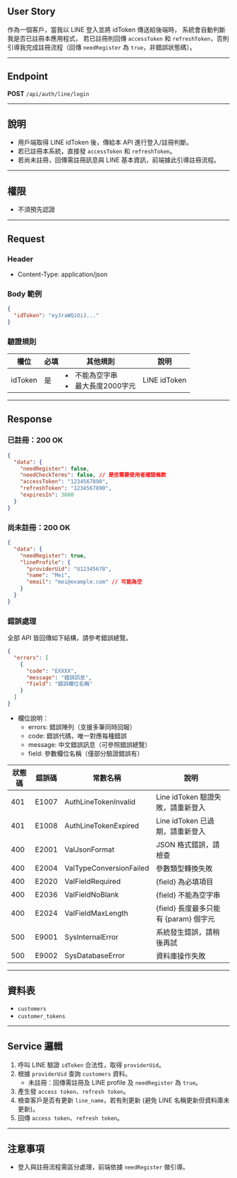 ## User Story

作為一個客戶，當我以 LINE 登入並將 idToken 傳送給後端時，
系統會自動判斷我是否已註冊本應用程式，
若已註冊則回傳 `accessToken` 和 `refreshToken`，否則引導我完成註冊流程（回傳 `needRegister` 為 `true`，非錯誤狀態碼）。

---

## Endpoint

**POST** `/api/auth/line/login`

---

## 說明

- 用戶端取得 LINE idToken 後，傳給本 API 進行登入/註冊判斷。
- 若已註冊本系統，直接發 `accessToken` 和 `refreshToken`。
- 若尚未註冊，回傳需註冊訊息與 LINE 基本資訊，前端據此引導註冊流程。

---

## 權限

- 不須預先認證

---

## Request

### Header

- Content-Type: application/json

### Body 範例

```json
{
  "idToken": "eyJraWQiOiJ..."
}
```

### 驗證規則

| 欄位    | 必填 | 其他規則                             | 說明         |
| ------- | ---- | ------------------------------------ | ------------ |
| idToken | 是   | <li>不能為空字串<li>最大長度2000字元 | LINE idToken |

---

## Response

### 已註冊：200 OK

```json
{
  "data": {
    "needRegister": false,
    "needCheckTerms": false, // 是否需要使用者確認條款
    "accessToken": "1234567890",
    "refreshToken": "1234567890",
    "expiresIn": 3600
  }
}
```

### 尚未註冊：200 OK

```json
{
  "data": {
    "needRegister": true,
    "lineProfile": {
      "providerUid": "U12345678",
      "name": "Mei",
      "email": "mei@example.com" // 可能為空
    }
  }
}
```

### 錯誤處理

全部 API 皆回傳如下結構，請參考錯誤總覽。

```json
{
  "errors": [
    {
      "code": "EXXXX",
      "message": "錯誤訊息",
      "field": "錯誤欄位名稱"
    }
  ]
}
```

- 欄位說明：
  - errors: 錯誤陣列（支援多筆同時回報）
  - code: 錯誤代碼，唯一對應每種錯誤
  - message: 中文錯誤訊息（可參照錯誤總覽）
  - field: 參數欄位名稱（僅部分驗證錯誤有）

| 狀態碼 | 錯誤碼 | 常數名稱                | 說明                                  |
| ------ | ------ | ----------------------- | ------------------------------------- |
| 401    | E1007  | AuthLineTokenInvalid    | Line idToken 驗證失敗，請重新登入     |
| 401    | E1008  | AuthLineTokenExpired    | Line idToken 已過期，請重新登入       |
| 400    | E2001  | ValJsonFormat           | JSON 格式錯誤，請檢查                 |
| 400    | E2004  | ValTypeConversionFailed | 參數類型轉換失敗                      |
| 400    | E2020  | ValFieldRequired        | {field} 為必填項目                    |
| 400    | E2036  | ValFieldNoBlank         | {field} 不能為空字串                  |
| 400    | E2024  | ValFieldMaxLength       | {field} 長度最多只能有 {param} 個字元 |
| 500    | E9001  | SysInternalError        | 系統發生錯誤，請稍後再試              |
| 500    | E9002  | SysDatabaseError        | 資料庫操作失敗                        |

---

## 資料表

- `customers`
- `customer_tokens`

---

## Service 邏輯

1. 呼叫 LINE 驗證 `idToken` 合法性，取得 `providerUid`。
2. 根據 `providerUid` 查詢 `customers` 資料。
   - 未註冊：回傳需註冊及 LINE profile 及 `needRegister` 為 `true`。
3. 產生發 `access token`、`refresh token`。
4. 檢查客戶是否有更新 `line_name`，若有則更新 (避免 LINE 名稱更新但資料庫未更新)。
5. 回傳 `access token`、`refresh token`。

---

## 注意事項

- 登入與註冊流程需區分處理，前端依據 `needRegister` 做引導。
